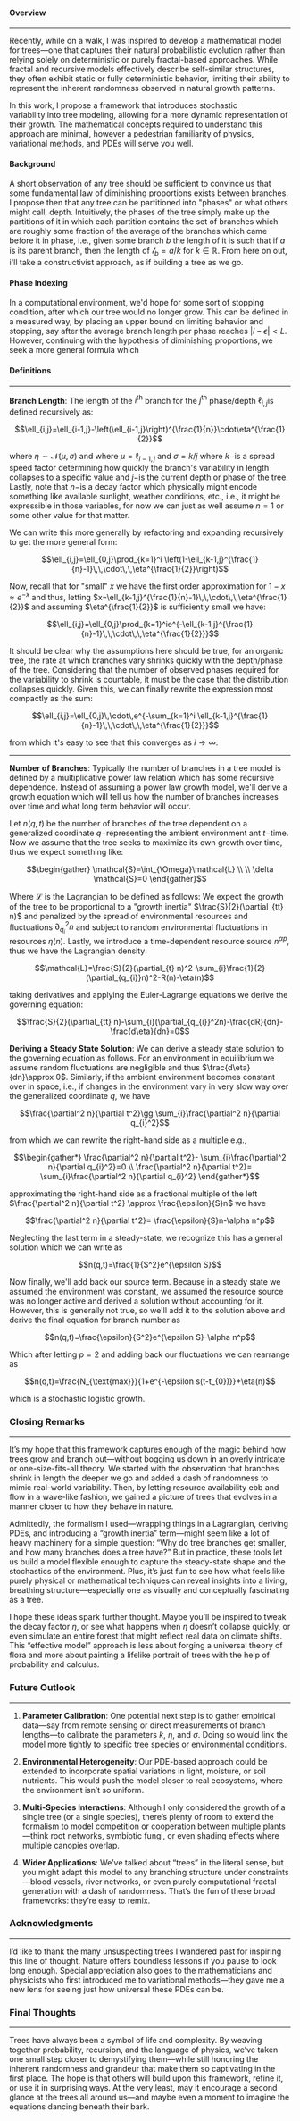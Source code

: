 #### Overview
---
Recently, while on a walk, I was inspired to develop a mathematical model for trees—one that captures their natural probabilistic evolution rather than relying solely on deterministic or purely fractal-based approaches. While fractal and recursive models effectively describe self-similar structures, they often exhibit static or fully deterministic behavior, limiting their ability to represent the inherent randomness observed in natural growth patterns.

In this work, I propose a framework that introduces stochastic variability into tree modeling, allowing for a more dynamic representation of their growth. The mathematical concepts required to understand this approach are minimal, however a pedestrian familiarity of physics, variational methods, and PDEs will serve you well.

#### Background
A short observation of any tree should be sufficient to convince us that some fundamental law of diminishing proportions exists between branches. I propose then that any tree can be partitioned into "phases" or what others might call, depth. Intuitively, the phases of the tree simply make up the partitions of it in which each partition contains the set of branches which are roughly some fraction of the average of the branches which came before it in phase, i.e., given some branch $b$ the length of it is such that if $a$ is its parent branch, then the length of $\mathcal{l}_{b}=a/k$ for $k\in\mathbb{R}$. From here on out, i'll take a constructivist approach, as if building a tree as we go.

#### Phase Indexing
In a computational environment, we'd hope for some sort of stopping condition, after which our tree would no longer grow. This can be defined in a measured way, by placing an upper bound on limiting behavior and stopping, say after the average branch length per phase reaches $|l-\epsilon|\lt L$. However, continuing with the hypothesis of diminishing proportions, we seek a more general formula which  

#### Definitions
---
**Branch Length**: The length of the $i^{\text{th}}$ branch for the $j^{\text{th}}$ phase/depth $\ell_{i,j}$is defined recursively as: 

$$\ell_{i,j}=\ell_{i-1,j}-\left(\ell_{i-1,j}\right)^{\frac{1}{n}}\cdot\eta^{\frac{1}{2}}$$

where $\eta\sim\mathcal{N}(\mu,\sigma)$ and where $\mu=\ell_{i-1,j}$ and $\sigma=k/j$ where $k-$is a spread speed factor determining how quickly the branch's variability in length collapses to a specific value and $j-$is the current depth or phase of the tree. Lastly, note that $n-$is a decay factor which physically might encode something like available sunlight, weather conditions, etc., i.e., it might be expressible in those variables, for now we can just as well assume $n=1$ or some other value for that matter.  

We can write this more generally by refactoring and expanding recursively to get the more general form: 

$$\ell_{i,j}=\ell_{0,j}\prod_{k=1}^i \left(1-\ell_{k-1,j}^{\frac{1}{n}-1}\,\,\cdot\,\,\eta^{\frac{1}{2}}\right)$$

Now, recall that for "small" $x$ we have the first order approximation for $1-x\approx e^{-x}$ and thus, letting $x=\ell_{k-1,j}^{\frac{1}{n}-1}\,\,\cdot\,\,\eta^{\frac{1}{2}}$ and assuming $\eta^{\frac{1}{2}}$ is sufficiently small we have: 

$$\ell_{i,j}=\ell_{0,j}\prod_{k=1}^ie^{-\ell_{k-1,j}^{\frac{1}{n}-1}\,\,\cdot\,\,\eta^{\frac{1}{2}}}$$

It should be clear why the assumptions here should be true, for an organic tree, the rate at which branches vary shrinks quickly with the depth/phase of the tree. Considering that the number of observed phases required for the variability to shrink is countable, it must be the case that the distribution collapses quickly. Given this, we can finally rewrite the expression most compactly as the sum: 

$$\ell_{i,j}=\ell_{0,j}\,\cdot\,e^{-\sum_{k=1}^i \ell_{k-1,j}^{\frac{1}{n}-1}\,\,\cdot\,\,\eta^{\frac{1}{2}}}$$

from which it's easy to see that this converges as $i\to\infty$. 

---
**Number of Branches**: Typically the number of branches in a tree model is defined by a multiplicative power law relation which has some recursive dependence. Instead of assuming a power law growth model, we'll derive a growth equation which will tell us how the number of branches increases over time and what long term behavior will occur.

Let $n(q,t)$ be the number of branches of the tree dependent on a generalized coordinate $q-$representing the ambient environment ant $t-$time. Now we assume that the tree seeks to maximize its own growth over time, thus we expect something like: 

$$\begin{gather}
\mathcal{S}=\int_{\Omega}\mathcal{L} \\ \\ \delta \mathcal{S}=0 
\end{gather}$$

Where $\mathcal{L}$ is the Lagrangian to be defined as follows: We expect the growth of the tree to be proportional to a "growth inertia" $\frac{S}{2}(\partial_{tt} n)$ and penalized by the spread of environmental resources and fluctuations $\partial_{q_{i}}^2n$ and subject to random environmental fluctuations in resources $\eta(n)$. Lastly, we introduce a time-dependent resource source $n^{\alpha p}$, thus we have the Lagrangian density: 

$$\mathcal{L}=\frac{S}{2}(\partial_{t} n)^2-\sum_{i}\frac{1}{2}(\partial_{q_{i}}n)^2-R(n)-\eta(n)$$

taking derivatives and applying the Euler-Lagrange equations we derive the governing equation: 

$$\frac{S}{2}(\partial_{tt} n)-\sum_{i}(\partial_{q_{i}}^2n)-\frac{dR}{dn}-\frac{d\eta}{dn}=0$$

**Deriving a Steady State Solution**: We can derive a steady state solution to the governing equation as follows. For an environment in equilibrium we assume random fluctuations are negligible and thus $\frac{d\eta}{dn}\approx 0$. Similarly, if the ambient environment becomes constant over in space, i.e., if changes in the environment vary in very slow way over the generalized coordinate $q$, we have 

$$\frac{\partial^2 n}{\partial t^2}\gg \sum_{i}\frac{\partial^2 n}{\partial q_{i}^2}$$

from which we can rewrite the right-hand side as a multiple e.g., 

$$\begin{gather*}
\frac{\partial^2 n}{\partial t^2}- \sum_{i}\frac{\partial^2 n}{\partial q_{i}^2}=0 \\
\frac{\partial^2 n}{\partial t^2}= \sum_{i}\frac{\partial^2 n}{\partial q_{i}^2}
\end{gather*}$$

approximating the right-hand side as a fractional multiple of the left $\frac{\partial^2 n}{\partial t^2} \approx \frac{\epsilon}{S}n$ we have 

$$\frac{\partial^2 n}{\partial t^2}= \frac{\epsilon}{S}n-\alpha n^p$$

Neglecting the last term in a steady-state, we recognize this has a general solution which we can write as 

$$n(q,t)=\frac{1}{S^2}e^{\epsilon S}$$

Now finally, we'll add back our source term. Because in a steady state we assumed the environment was constant, we assumed the resource source was no longer active and derived a solution without accounting for it. However, this is generally not true, so we'll add it to the solution above and derive the final equation for branch number as 

$$n(q,t)=\frac{\epsilon}{S^2}e^{\epsilon S}-\alpha n^p$$

Which after letting $p=2$ and adding back our fluctuations we can rearrange as 

$$n(q,t)=\frac{N_{\text{max}}}{1+e^{-\epsilon s(t-t_{0})}}+\eta(n)$$

which is a stochastic logistic growth.

### Closing Remarks

---

It’s my hope that this framework captures enough of the magic behind how trees grow and branch out—without bogging us down in an overly intricate or one-size-fits-all theory. We started with the observation that branches shrink in length the deeper we go and added a dash of randomness to mimic real-world variability. Then, by letting resource availability ebb and flow in a wave-like fashion, we gained a picture of trees that evolves in a manner closer to how they behave in nature.

Admittedly, the formalism I used—wrapping things in a Lagrangian, deriving PDEs, and introducing a “growth inertia” term—might seem like a lot of heavy machinery for a simple question: “Why do tree branches get smaller, and how many branches does a tree have?” But in practice, these tools let us build a model flexible enough to capture the steady-state shape and the stochastics of the environment. Plus, it’s just fun to see how what feels like purely physical or mathematical techniques can reveal insights into a living, breathing structure—especially one as visually and conceptually fascinating as a tree.

I hope these ideas spark further thought. Maybe you’ll be inspired to tweak the decay factor $\eta$, or see what happens when $\eta$ doesn’t collapse quickly, or even simulate an entire forest that might reflect real data on climate shifts. This “effective model” approach is less about forging a universal theory of flora and more about painting a lifelike portrait of trees with the help of probability and calculus.

### Future Outlook

---

1. **Parameter Calibration**: One potential next step is to gather empirical data—say from remote sensing or direct measurements of branch lengths—to calibrate the parameters $k$, $\eta$, and $\sigma$. Doing so would link the model more tightly to specific tree species or environmental conditions.
    
2. **Environmental Heterogeneity**: Our PDE-based approach could be extended to incorporate spatial variations in light, moisture, or soil nutrients. This would push the model closer to real ecosystems, where the environment isn’t so uniform.
    
3. **Multi-Species Interactions**: Although I only considered the growth of a single tree (or a single species), there’s plenty of room to extend the formalism to model competition or cooperation between multiple plants—think root networks, symbiotic fungi, or even shading effects where multiple canopies overlap.
    
4. **Wider Applications**: We’ve talked about “trees” in the literal sense, but you might adapt this model to any branching structure under constraints—blood vessels, river networks, or even purely computational fractal generation with a dash of randomness. That’s the fun of these broad frameworks: they’re easy to remix.
    

### Acknowledgments

---

I’d like to thank the many unsuspecting trees I wandered past for inspiring this line of thought. Nature offers boundless lessons if you pause to look long enough. Special appreciation also goes to the mathematicians and physicists who first introduced me to variational methods—they gave me a new lens for seeing just how universal these PDEs can be.

### Final Thoughts

---

Trees have always been a symbol of life and complexity. By weaving together probability, recursion, and the language of physics, we’ve taken one small step closer to demystifying them—while still honoring the inherent randomness and grandeur that make them so captivating in the first place. The hope is that others will build upon this framework, refine it, or use it in surprising ways. At the very least, may it encourage a second glance at the trees all around us—and maybe even a moment to imagine the equations dancing beneath their bark.